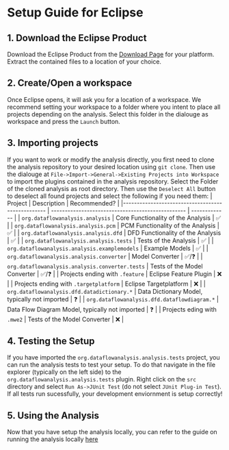 # Setup Guide for Eclipse
## 1. Download the Eclipse Product
Download the Eclipse Product from the [Download Page](/download/) for your platform.
Extract the contained files to a location of your choice.


## 2. Create/Open a workspace
Once Eclipse opens, it will ask you for a location of a workspace. 
We recommend setting your workspace to a folder where you intent to place all projects depending on the analysis.
Select this folder in the dialouge as workspace and press the `Launch` button.

## 3. Importing projects
If you want to work or modify the analysis directly, you first need to clone the analysis repository to your desired location using `git clone`.
Then use the dialouge at `File->Import->General->Existing Projects into Workspace` to import the plugins contained in the analysis repository.
Select the Folder of the cloned analysis as root directory.
Then use the `Deselect All` button to deselect all found projects and select the following if you need them:
| Project                                           | Description                                       | Recommended?  |
|-------------------------------------------------- | ------------------------------------------------- | ------------- |
| `org.dataflowanalysis.analysis`                   | Core Functionality of the Analysis                | ✅            |
| `org.dataflowanalysis.analysis.pcm`               | PCM Functionality of the Analysis                 | ✅            |
| `org.dataflowanalysis.analysis.dfd`               | DFD Functionality of the Analysis                 | ✅            | 
| `org.dataflowanalysis.analysis.tests`             | Tests of the Analysis                             | ✅            |
| `org.dataflowanalysis.analysis.examplemodels`     | Example Models                                    | ✅            |
| `org.dataflowanalysis.analysis.converter`         | Model Converter                                   | ✅/❓         |
| `org.dataflowanalysis.analysis.converter.tests`   | Tests of the Model Converter                      | ✅/❓         |
| Projects ending with `.feature`                   | Eclipse Feature Plugin                            | ❌            |
| Projects ending with `.targetplatform`            | Eclipse Targetplatform                            | ❌            |
| `org.dataflowanalysis.dfd.datadictionary.*`       | Data Dictionary Model, typically not imported     | ❓            |
| `org.dataflowanalysis.dfd.dataflowdiagram.*`      | Data Flow Diagram Model, typically not imported   | ❓            |
| Projects eding with `.mwe2`                       | Tests of the Model Converter                      | ❌            |


## 4. Testing the Setup
If you have imported the `org.dataflowanalysis.analysis.tests` project, you can run the analysis tests to test your setup. 
To do that navigate in the file explorer (typically on the left side) to the `org.dataflowanalysis.analysis.tests` plugin.
Right click on the `src` directory and select `Run As->JUnit Test` (do not select `JUnit Plug-in Test`).
If all tests run sucessfully, your development enviornment is setup correctly!

## 5. Using the Analysis 
Now that you have setup the analysis locally, you can refer to the guide on running the analysis locally [here](/wiki/development/running-locally)
